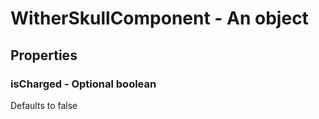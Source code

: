

# WitherSkullComponent - An object



## Properties



### isCharged - Optional boolean



Defaults to false

